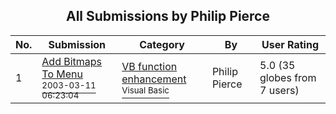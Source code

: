 ﻿<div align="center">

## All Submissions by Philip Pierce

</div>

No.  | Submission | Category | By   | User Rating
---- | ---------- | -------- | ---- | -----------
1 | [Add Bitmaps To Menu<br /><sup>2003-03-11 06:23:04</sup>](https://github.com/Planet-Source-Code/philip-pierce-add-bitmaps-to-menu__1-43924) | [VB function enhancement<br /><sup>Visual Basic</sup>](../ByCategory/vb-function-enhancement__1-25.md) | Philip Pierce | 5.0 (35 globes from 7 users)
